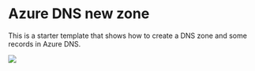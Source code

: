 # Azure DNS new zone

This is a starter template that shows how to create a DNS zone and some records in Azure DNS.

<a href="https://portal.azure.com/#create/Microsoft.Template/uri/https%3A%2F%2Fraw.githubusercontent.com%2FAzure%2Fazure-quickstart-templates%2Fmaster%2Fazure-dns-new-zone%2Fazuredeploy.json" target="_blank">
    <img src="http://azuredeploy.net/deploybutton.png"/>
</a>
